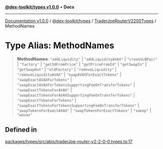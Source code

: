 [**@dex-toolkit/types v1.0.0**](../../../README.md) • **Docs**

***

[Documentation v1.0.0](../../../../../packages.md) / [@dex-toolkit/types](../../../README.md) / [TraderJoeRouterV2200Types](../README.md) / MethodNames

# Type Alias: MethodNames

> **MethodNames**: `"addLiquidity"` \| `"addLiquidityAVAX"` \| `"createLBPair"` \| `"factory"` \| `"getIdFromPrice"` \| `"getPriceFromId"` \| `"getSwapIn"` \| `"getSwapOut"` \| `"oldFactory"` \| `"removeLiquidity"` \| `"removeLiquidityAVAX"` \| `"swapAVAXForExactTokens"` \| `"swapExactAVAXForTokens"` \| `"swapExactAVAXForTokensSupportingFeeOnTransferTokens"` \| `"swapExactTokensForAVAX"` \| `"swapExactTokensForAVAXSupportingFeeOnTransferTokens"` \| `"swapExactTokensForTokens"` \| `"swapExactTokensForTokensSupportingFeeOnTransferTokens"` \| `"swapTokensForExactAVAX"` \| `"swapTokensForExactTokens"` \| `"sweep"` \| `"wavax"`

## Defined in

[packages/types/src/abis/traderJoe-router-v2-2-0-0.types.ts:17](https://github.com/niZmosis/dex-toolkit/blob/3d8b41b44787b30fbea5de3ab4737662ffb61bc8/packages/types/src/abis/traderJoe-router-v2-2-0-0.types.ts#L17)
